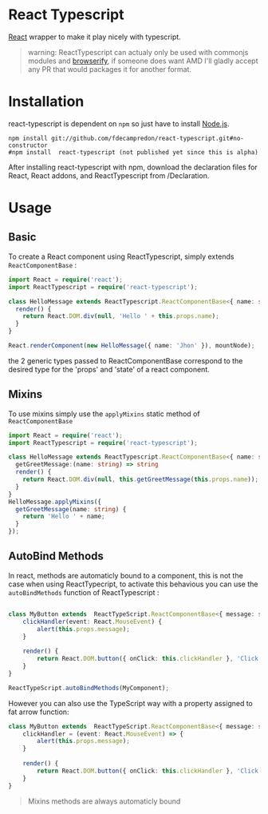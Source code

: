 React Typescript
================

[React](http://facebook.github.io/react/) wrapper to make it play nicely with typescript.

> warning: ReactTypescript can actualy only be used with commonjs modules and [browserify](http://browserify.org/), if someone does want AMD I'll gladly accept any PR that would packages it for another format.

Installation
============

react-typescript is dependent on `npm` so just have to install [Node.js](http://nodejs.org/).
```
npm install git://github.com/fdecampredon/react-typescript.git#no-constructor
#npm install  react-typescript (not published yet since this is alpha)
```

After installing react-typescript with npm, download the declaration files for React, React addons, and ReactTypescript from /Declaration.

Usage
=====

## Basic

To create a React component using ReactTypescript, simply extends `ReactComponentBase` :

```typescript
import React = require('react');
import ReactTypescript = require('react-typescript');

class HelloMessage extends ReactTypescript.ReactComponentBase<{ name: string; }, {}> {
  render() {
    return React.DOM.div(null, 'Hello ' + this.props.name);
  }
}

React.renderComponent(new HelloMessage({ name: 'Jhon' }), mountNode);
```

the 2 generic types passed to ReactComponentBase correspond to the desired type for the 'props' and 'state' of a react component.

## Mixins

To use mixins simply use the `applyMixins` static method of `ReactComponentBase`

```typescript
import React = require('react');
import ReactTypescript = require('react-typescript');

class HelloMessage extends ReactTypescript.ReactComponentBase<{ name: string; }, {}> {
  getGreetMessage:(name: string) => string
  render() {
    return React.DOM.div(null, this.getGreetMessage(this.props.name));
  }
}
HelloMessage.applyMixins({
  getGreetMessage(name: string) {
    return 'Hello ' + name;
  }
});

```

## AutoBind Methods

In react, methods are automaticly bound to a component, this is not the case when using ReactTypecript, to activate this behavious you can use the `autoBindMethods` function of ReactTypescript :

```typescript

class MyButton extends  ReactTypeScript.ReactComponentBase<{ message: string}, any> {
    clickHandler(event: React.MouseEvent) {
        alert(this.props.message);
    }
    
    render() {
        return React.DOM.button({ onClick: this.clickHandler }, 'Click Me');
    }
}

ReactTypeScript.autoBindMethods(MyComponent);
```

However you can also use the TypeScript way with a property assigned to fat arrow function: 

```typescript
class MyButton extends  ReactTypeScript.ReactComponentBase<{ message: string}, any> {
    clickHandler = (event: React.MouseEvent) => {
        alert(this.props.message);
    }
    
    render() {
        return React.DOM.button({ onClick: this.clickHandler }, 'Click Me');
    }
}
```

> Mixins methods are always automaticly bound






